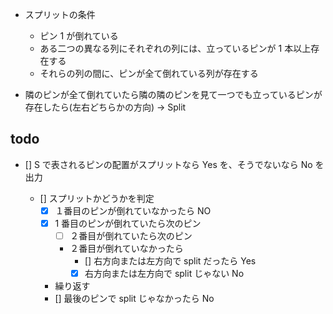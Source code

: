 - スプリットの条件

  - ピン 1 が倒れている
  - ある二つの異なる列にそれぞれの列には、立っているピンが 1 本以上存在する
  - それらの列の間に、ピンが全て倒れている列が存在する

- 隣のピンが全て倒れていたら隣の隣のピンを見て一つでも立っているピンが存在したら(左右どちらかの方向) -> Split

<!-- - [ ] 左隣のピンが全て倒れているか確認
        - [ ] 左隣のピンが全て倒れていたら隣の隣のピンを見て一つでも立っているピンが存在したら Yes
        - [ ] 左隣のピンが全て倒れていたら隣の隣のピンを見て一つでも立っているピンが存在しなかったら
          - [ ] 右隣のピンが全て倒れているか確認
          - [ ] 右隣ピンが全て倒れていたら隣の隣のピンを見て一つでも立っているピンが存在したら Yes
          - [ ] 右隣のピンが全て倒れていたら隣の隣のピンを見て一つでも立っているピンが存在しなかったら No -->

## todo

- [] S で表されるピンの配置がスプリットなら Yes を、そうでないなら No を出力

  - [] スプリットかどうかを判定
    - [x] １番目のピンが倒れていなかったら NO
    - [x] 1 番目のピンが倒れていたら次のピン
      - [ ] ２番目が倒れていたら次のピン
      - ２番目が倒れていなかったら
        - [] 右方向または左方向で split だったら Yes
        - [x] 右方向または左方向で split じゃない No
    - 繰り返す
    - [] 最後のピンで split じゃなかったら No
